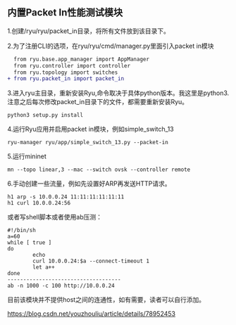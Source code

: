 内置Packet In性能测试模块
------
1.创建/ryu/ryu/packet_in目录，将所有文件放到该目录下。

2.为了注册CLI的选项，在ryu/ryu/cmd/manager.py里面引入packet in模块
```diff
  from ryu.base.app_manager import AppManager
  from ryu.controller import controller
  from ryu.topology import switches
+ from ryu.packet_in import packet_in
```
3.进入ryu主目录，重新安装Ryu,命令取决于具体python版本。我这里是python3.注意之后每次修改packet_in目录下的文件，都需要重新安装Ryu。

    python3 setup.py install

4.运行Ryu应用并启用packet in模块，例如simple_switch_13

    ryu-manager ryu/app/simple_switch_13.py --packet-in

5.运行mininet

    mn --topo linear,3 --mac --switch ovsk --controller remote

6.手动创建一些流量，例如先设置好ARP再发送HTTP请求。

    h1 arp -s 10.0.0.24 11:11:11:11:11:11
    h1 curl 10.0.0.24:56
或者写shell脚本或者使用ab压测：
    
    #!/bin/sh
    a=60
    while [ true ]
    do
            echo 
            curl 10.0.0.24:$a --connect-timeout 1
            let a++
    done
    ------------------------------------
    ab -n 1000 -c 100 http://10.0.0.24

目前该模块并不提供host之间的连通性，如有需要，读者可以自行添加。

https://blog.csdn.net/youzhouliu/article/details/78952453